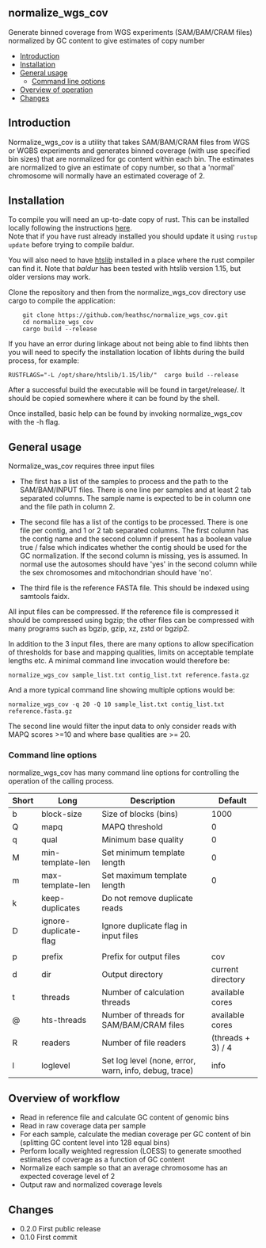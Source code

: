 ## normalize_wgs_cov
Generate binned coverage from WGS experiments (SAM/BAM/CRAM files) normalized by GC content to give estimates of copy number 

 - [Introduction](#intro)
 - [Installation](#install)
 - [General usage](#usage)
   - [Command line options](#cli)
 - [Overview of operation](#overview)
 - [Changes](#changes)

## <a name="intro"></a>Introduction

Normalize_wgs_cov is a utility that takes SAM/BAM/CRAM files from WGS or WGBS experiments and generates binned coverage (with use specified bin sizes) that are
normalized for gc content within each bin.  The estimates are normalized to give an estimate of copy number, 
so that a 'normal' chromosome will normally have an estimated coverage of 2.

## <a name="install"></a>Installation

To compile you will need an up-to-date copy of rust.  This can be
installed locally following the instructions [here](https://www.rust-lang.org/learn/get-started).  
Note that if you have rust already installed you should update it
using ``rustup update`` before trying to compile baldur.

You will also need to have [htslib](https://github.com/samtools/htslib) installed in a place 
where the rust compiler can find it.  Note that *baldur* has been tested with htslib version 1.15, but older versions may work.

Clone the repository and then from the normalize_wgs_cov directory
use cargo to compile the application:
```
    git clone https://github.com/heathsc/normalize_wgs_cov.git
    cd normalize_wgs_cov
    cargo build --release
```
If you have an error during linkage about not being able to find libhts then you will need to specify the installation location of libhts
during the build process, for example:

    RUSTFLAGS="-L /opt/share/htslib/1.15/lib/"  cargo build --release

After a successful build the executable will be found in target/release/.  It
should be copied somewhere where it can be found by the shell.

Once installed, basic help can be found by invoking normalize_wgs_cov with
the -h flag.

## <a name="usage"></a>General usage

Normalize_was_cov requires three input files

 - The first has a list of the samples to process and the path to the
SAM/BAM/INPUT files.  There is one line per samples and at least 2 tab separated columns.  The sample name is expected
to be in column one and the file path in column 2.

 - The second file has a list of the contigs to be processed.  There is one file per contig, and 1 or 2 tab separated columns.
The first column has the contig name and the second column if present has a boolean value true / false which indicates
whether the contig should be used for the GC normalization.  If the second column is missing, yes is assumed.  In normal use
the autosomes should have 'yes' in the second column while the sex chromosomes and mitochondrian should have 'no'.
 - The third file is the reference FASTA file.  This should be indexed using samtools faidx.

All input files can be compressed.  If the reference file is compressed it should be compressed using bgzip; the other files
can be compressed with many programs such as bgzip, gzip, xz, zstd or bgzip2.

In addition to the 3 input files, there are many options to
allow specification of thresholds for base and mapping qualities, limits on acceptable template lengths etc.
A minimal command line invocation would therefore be:
```
normalize_wgs_cov sample_list.txt contig_list.txt reference.fasta.gz
```
And a more typical command line showing multiple options would be:
```
normalize_wgs_cov -q 20 -Q 10 sample_list.txt contig_list.txt reference.fasta.gz
```

The second line would filter the input data to only consider reads with MAPQ scores >=10 and where base qualities are >= 20.

### <a name="cli"></a>Command line options

normalize_wgs_cov has many command line options for controlling the operation of the calling process.

| Short | Long                  | Description                                           | Default           |
|-------|-----------------------|-------------------------------------------------------|-------------------|
| b     | block-size            | Size of blocks (bins)                                 | 1000              |
| Q     | mapq                  | MAPQ threshold                                        | 0                 |
| q     | qual                  | Minimum base quality                                  | 0                 |
| M     | min-template-len      | Set minimum template length                           | 0                 |
| m     | max-template-len      | Set maximum template length                           | 0                 |
| k     | keep-duplicates       | Do not remove duplicate reads                         |                   |
| D     | ignore-duplicate-flag | Ignore duplicate flag in input files                  |                   |
|||||
| p     | prefix                | Prefix for output files                               | cov               |
| d     | dir                   | Output directory                                      | current directory |
| t     | threads               | Number of calculation threads                         | available cores   |
| @     | hts-threads           | Number of threads for SAM/BAM/CRAM files              | available cores   |
| R     | readers               | Number of file readers                                | (threads + 3) / 4 |
| l     | loglevel              | Set log level (none, error, warn, info, debug, trace) | info              |


## <a name="overview"></a>Overview of workflow

- Read in reference file and calculate GC content of genomic bins
- Read in raw coverage data per sample
- For each sample, calculate the median coverage per GC content of bin (splitting GC content level into 128 equal bins)
- Perform locally weighted regression (LOESS) to generate smoothed estimates of coverage as a function of GC content
- Normalize each sample so that an average chromosome has an expected coverage level of 2
- Output raw and normalized coverage levels

## <a name="changes"></a>Changes

- 0.2.0 First public release
- 0.1.0 First commit

